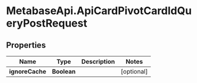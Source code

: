 # MetabaseApi.ApiCardPivotCardIdQueryPostRequest

## Properties

Name | Type | Description | Notes
------------ | ------------- | ------------- | -------------
**ignoreCache** | **Boolean** |  | [optional] 


